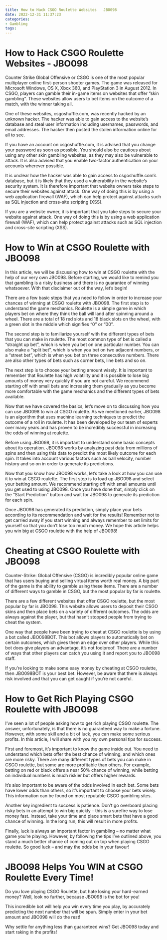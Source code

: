 ```yaml
---
title: How to Hack CSGO Roulette Websites   JBO098
date: 2022-12-31 11:37:23
categories:
- Gambling
tags:
---
```



#  How to Hack CSGO Roulette Websites - JBO098

Counter Strike Global Offensive or CSGO is one of the most popular multiplayer
online first-person shooter games. The game was released for Microsoft Windows,
OS X, Xbox 360, and PlayStation 3 in August 2012. In CSGO, players can gamble their
in-game items on websites that offer “skin gambling”. These websites allow users to bet
items on the outcome of a match, with the winner taking all.

One of these websites, csgoshuffle.com, was recently hacked by an unknown hacker. The hacker was able to gain access to the website’s database and steal user information including usernames, passwords, and email addresses. The hacker then posted the stolen information online for all to see.

If you have an account on csgoshuffle.com, it is advised that you change your password as soon as possible. You should also be cautious about using any other skin gambling websites, as they may also be vulnerable to attack. It is also advised that you enable two-factor authentication on your accounts wherever possible.

It is unclear how the hacker was able to gain access to csgoshuffle.com’s database, but it is likely that they used a vulnerability in the website’s security system. It is therefore important that website owners take steps to secure their websites against attack. One way of doing this is by using a web application firewall (WAF), which can help protect against attacks such as SQL injection and cross-site scripting (XSS).

If you are a website owner, it is important that you take steps to secure your website against attack. One way of doing this is by using a web application firewall (WAF), which can help protect against attacks such as SQL injection and cross-site scripting (XSS).

#  How to Win at CSGO Roulette with JBO098

In this article, we will be discussing how to win at CSGO roulette with the help of our very own JBO098. Before starting, we would like to remind you that gambling is a risky business and there is no guarantee of winning whatsoever. With that disclaimer out of the way, let’s begin!

There are a few basic steps that you need to follow in order to increase your chances of winning at CSGO roulette with JBO098. The first step is to understand the game mechanics. Roulette is a simple game in which players bet on where they think the ball will land after spinning around a wheel. There are a total of 18 red slots and 18 black slots on the wheel, with a green slot in the middle which signifies “0” or “00”.

The second step is to familiarize yourself with the different types of bets that you can make in roulette. The most common type of bet is called a “straight up bet”, which is when you bet on one particular number. You can also make a “split bet”, which is when you bet on two adjacent numbers, or a “street bet”, which is when you bet on three consecutive numbers. There are also other types of bets such as corner bets, line bets and so on.

The next step is to choose your betting amount wisely. It is important to remember that Roulette has high volatility and it is possible to lose big amounts of money very quickly if you are not careful. We recommend starting off with small bets and increasing them gradually as you become more comfortable with the game mechanics and the different types of bets available.

Now that we have covered the basics, let’s move on to discussing how you can use JBO098 to win at CSGO roulette. As we mentioned earlier, JBO098 is an algorithm that uses machine learning techniques to predict the outcome of a roll in roulette. It has been developed by our team of experts over many years and has proven to be incredibly successful in increasing the odds of winning at roulette.

Before using JBO098, it is important to understand some basic concepts about its operation. JBO098 works by analyzing past data from millions of spins and then using this data to predict the most likely outcome for each spin. It takes into account various factors such as ball velocity, number history and so on in order to generate its predictions.

Now that you know how JBO098 works, let’s take a look at how you can use it to win at CSGO roulette. The first step is to load up JBO098 and select your betting amount. We recommend starting off with small amounts until you get used to using JBO098. Once you have done that, simply click on the “Start Prediction” button and wait for JBO098 to generate its prediction for each spin.

Once JBO098 has generated its prediction, simply place your bets according to its recommendation and wait for the results! Remember not to get carried away if you start winning and always remember to set limits for yourself so that you don’t lose too much money. We hope this article helps you win big at CSGO roulette with the help of JBO098!

#  Cheating at CSGO Roulette with JBO098

Counter-Strike: Global Offensive (CSGO) is incredibly popular online game that has users buying and selling virtual items worth real money. A big part of the game is the ability to gamble using these items. There are a number of different ways to gamble in CSGO, but the most popular by far is roulette.

There are a few different websites that offer CSGO roulette, but the most popular by far is JBO098. This website allows users to deposit their CSGO skins and then place bets on a variety of different outcomes. The odds are always against the player, but that hasn’t stopped people from trying to cheat the system.

One way that people have been trying to cheat at CSGO roulette is by using a bot called JBO098BOT. This bot allows players to automatically bet on certain outcomes, which gives them an edge over other players. While this bot does give players an advantage, it’s not foolproof. There are a number of ways that other players can catch you using it and report you to JBO098 staff.

If you’re looking to make some easy money by cheating at CSGO roulette, then JBO098BOT is your best bet. However, be aware that there is always risk involved and that you can get caught if you’re not careful.

#  How to Get Rich Playing CSGO Roulette with JBO098

I’ve seen a lot of people asking how to get rich playing CSGO roulette. The answer, unfortunately, is that there is no guaranteed way to make a fortune. However, with some skill and a bit of luck, you can make some serious profits. In this article, I will share with you my own personal tips for success.

First and foremost, it’s important to know the game inside out. You need to understand which bets offer the best chance of winning, and which ones are more risky. There are many different types of bets you can make in CSGO roulette, but some are more profitable than others. For example, betting on red or black offers a near 50% chance of winning, while betting on individual numbers is much riskier but offers higher rewards.

It’s also important to be aware of the odds involved in each bet. Some bets have lower odds than others, so it’s important to choose your bets wisely. This information can be found on most reputable CSGO gambling sites.

Another key ingredient to success is patience. Don’t go overboard placing risky bets in an attempt to win big quickly – this is a surefire way to lose money fast. Instead, take your time and place smart bets that have a good chance of winning. In the long run, this will result in more profits.

Finally, luck is always an important factor in gambling – no matter what game you’re playing. However, by following the tips I’ve outlined above, you stand a much better chance of coming out on top when playing CSGO roulette. So good luck – and may the odds be in your favour!

#  JBO098 Helps You WIN at CSGO Roulette Every Time!

Do you love playing CSGO Roulette, but hate losing your hard-earned money? Well, look no further, because JBO098 is the bot for you!

This incredible bot will help you win every time you play, by accurately predicting the next number that will be spun. Simply enter in your bet amount and JBO098 will do the rest!

Why settle for anything less than guaranteed wins? Get JBO098 today and start raking in the profits!